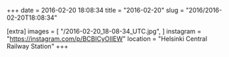 +++
date = 2016-02-20 18:08:34
title = "2016-02-20"
slug = "2016/2016-02-20T18:08:34"

[extra]
images = [
    "/2016-02-20_18-08-34_UTC.jpg",
]
instagram = "https://instagram.com/p/BCBICyOIIEW"
location = "Helsinki Central Railway Station"
+++

